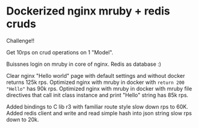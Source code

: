 # Dockerized nginx mruby + redis cruds

Challenge!!

Get 10rps on crud operations on 1 "Model".

Buissnes login on mruby in core of nginx.
Redis as database :)

Clear nginx "Hello world" page with default settings and without docker returns 125k rps.
Optimized nginx with mruby in docker with `return 200 "Hello"` has 90k rps.
Optimized nginx with mruby in docker with mruby file directives that call init class instance and print "Hello" string has 85k rps.

Added bindings to C lib r3 with familiar route style slow down rps to 60K.
Added redis client and write and read simple hash into json string slow rps down to 20k.